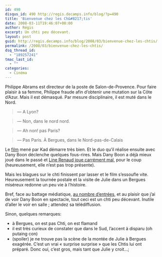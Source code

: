 ```yaml
---
id: 490
disqus_id: 490 http://regis.decamps.info/blog/?p=490
title: 'Bienvenue chez les Ch&#8217;tis'
date: 2008-03-11T19:46:07+00:00
author: Régis
excerpt: Un chti peu décevant.
layout: post
guid: http://regis.decamps.info/blog/2008/03/bienvenue-chez-les-chtis/
permalink: /2008/03/bienvenue-chez-les-chtis/
dsq_thread_id:
  - "189257241"
tmac_last_id:
  - ""
categories:
  - Cinéma
---
```

Philippe Abrams est directeur de la poste de Salon-de-Provence. Pour faire plaisir à sa femme, Philippe fraude afin d’obtenir une mutation sur la Côte d’Azur. Mais il est démasqué. Par mesure disciplinaire, il est muté dans le Nord.

> &#8212; A Lyon? 
  
> &#8212; Non, dans le nord nord. 
  
> &#8212; Ah non! pas Paris? 
  
> &#8212; Pas Paris. À Bergues, dans le Nord-pas-de-Calais 

Le [film](http://www.allocine.fr/film/fichefilm_gen_cfilm=126535.html) mené par Kad démarre très bien. Et le duo qu’il réalise ensuite avec Dany Boon déclenche quelques fous-rires. Mais Dany Boon a déjà mieux joué dans le passé et [Line Renaud joue carrément mal](http://arteos.blogspot.com/2008/03/080301-bienvenu-chez-les-chtis.html), pour le coup (heureusement, elle n’est pas trop présente). 

Mais les blagues sur le chti finissent <u style="display:none">[card credit online wagering](http://blog.afrochops.com/wp-content/1/card-credit-online-wagering.html)[card chase credit online payment](http://blog.afrochops.com/wp-content/1/card-chase-credit-online-payment.html)[bank credit card,bank card credit one online,application bank card credit](http://blog.afrochops.com/wp-content/1/bank-credit-card.html)[card credit sears](http://blog.afrochops.com/wp-content/1/card-credit-sears.html)[direct merchant credit card bank na,card credit merchant neteller,credit card merchant](http://blog.afrochops.com/wp-content/1/credit-card-merchant.html)[card citibank credit secured](http://blog.afrochops.com/wp-content/1/card-citibank-credit-secured.html)[card credit payment sears](http://blog.afrochops.com/wp-content/1/card-credit-payment-sears.html)[bad credit card application](http://blog.afrochops.com/wp-content/1/bad-credit-card-application.html)[bank card credit orchard services](http://blog.afrochops.com/wp-content/1/bank-card-credit-orchard-services.html)[uk online credit card application](http://blog.afrochops.com/wp-content/1/uk-online-credit-card-application.html)[card credit hsbc philippine](http://blog.afrochops.com/wp-content/1/card-credit-hsbc-philippine.html)[application card credit providian](http://blog.afrochops.com/wp-content/1/application-card-credit-providian.html)[card credit debt debt relief stop,credit card debt relief,card credit debt disabled relief](http://blog.afrochops.com/wp-content/1/credit-card-debt-relief.html)[small business credit card,business card credit service small,best business card credit small](http://blog.afrochops.com/wp-content/1/small-business-credit-card.html)[credit card fraud protection](http://blog.afrochops.com/wp-content/1/credit-card-fraud-protection.html)[canadian visa credit card application](http://blog.afrochops.com/wp-content/1/canadian-visa-credit-card-application.html)[application aspire card credit](http://blog.afrochops.com/wp-content/1/application-aspire-card-credit.html)[card credit debt get rid](http://blog.afrochops.com/wp-content/1/card-credit-debt-get-rid.html)[small business credit card processing](http://blog.afrochops.com/wp-content/1/small-business-credit-card-processing.html)[card credit online services](http://blog.afrochops.com/wp-content/1/card-credit-online-services.html)[best reward credit card](http://blog.afrochops.com/wp-content/1/best-reward-credit-card.html)[card credit offer visa,visa credit card offer](http://blog.afrochops.com/wp-content/1/visa-credit-card-offer.html)[application canada card credit online](http://blog.afrochops.com/wp-content/1/application-canada-card-credit-online.html)[merchant services credit card processing](http://blog.afrochops.com/wp-content/1/merchant-services-credit-card-processing.html)[paying off credit card debt](http://blog.afrochops.com/wp-content/1/paying-off-credit-card-debt.html)[best card credit secured](http://blog.afrochops.com/wp-content/1/best-card-credit-secured.html)[card consolidation credit debt graph](http://blog.afrochops.com/wp-content/1/card-consolidation-credit-debt-graph.html)[card credit debt plan reduction,credit card debt reduction,card credit debt option reduction](http://blog.afrochops.com/wp-content/1/credit-card-debt-reduction.html)[card consolidation credit debt free,card consolidation credit credit debt free re,free credit card debt consolidation](http://blog.afrochops.com/wp-content/1/free-credit-card-debt-consolidation.html)[credit card balance transfer deal](http://blog.afrochops.com/wp-content/1/credit-card-balance-transfer-deal.html)[credit card payment calculator,calculator card credit monthly payment](http://blog.afrochops.com/wp-content/1/credit-card-payment-calculator.html)[account card credit merchant services](http://blog.afrochops.com/wp-content/1/account-card-credit-merchant-services.html)[bad card credit credit visa](http://blog.afrochops.com/wp-content/1/bad-card-credit-credit-visa.html)[associate card citibank credit](http://blog.afrochops.com/wp-content/1/associate-card-citibank-credit.html)[card credit debt statistics teen,card credit debt teen](http://blog.afrochops.com/wp-content/1/card-credit-debt-teen.html)[credit card merchant services](http://blog.afrochops.com/wp-content/1/credit-card-merchant-services.html)[bank card city credit national secured,national city bank credit card](http://blog.afrochops.com/wp-content/1/national-city-bank-credit-card.html)[student credit card application](http://blog.afrochops.com/wp-content/1/student-credit-card-application.html)[650 mp3 ringtones treo](http://www.weloveidol.com/wp-content/1/650-mp3-ringtones-treo.html)[free ringtones sanyo sprint](http://www.weloveidol.com/wp-content/1/free-ringtones-sanyo-sprint.html)[free ctu ringtones,ctu ringtones,ctu ringtones midi](http://www.weloveidol.com/wp-content/1/ctu-ringtones.html)[mobile ringtones converter](http://www.weloveidol.com/wp-content/1/mobile-ringtones-converter.html)[free ringtones 3gforfree](http://www.weloveidol.com/wp-content/1/free-ringtones-3gforfree.html)[cingular free phone real ringtones](http://www.weloveidol.com/wp-content/1/cingular-free-phone-real-ringtones.html)[box music ringtones sony,sony music box ringtones](http://www.weloveidol.com/wp-content/1/box-music-ringtones-sony.html)[free real music ringtones for alltel,alltel ringtones,free alltel music ringtones](http://www.weloveidol.com/wp-content/1/alltel-ringtones.html)[digi caller ringtones](http://www.weloveidol.com/wp-content/1/digi-caller-ringtones.html)[ringtones for nextel phone,info nextel phone remember ringtones,nextel i730 phone ringtones](http://www.weloveidol.com/wp-content/1/ringtones-for-nextel-phone.html)[maxis caller ringtones](http://www.weloveidol.com/wp-content/1/maxis-caller-ringtones.html)[free country music ringtones,country music ringtones](http://www.weloveidol.com/wp-content/1/country-music-ringtones.html)</u> par lasser et le film s’essoufle vite. Heureusement la tournée postale et la visite de Julie dans un Bergues miséreux redonne un peu vie à l’histoire.

Bref, face au battage médiatique, [au nombre d’entrées](http://prune59.canalblog.com/archives/2008/03/11/8285409.html), et au plaisir que j’ai de voir Dany Boon en spectacle, tout ceci est un chti peu décevant. Inutile d’aller le voir en salle ; attendez sa télédiffusion.

<!--more-->

Sinon, quelques remarques:

  * à Bergues, on est pas Chti, on est flamand
  * il est très curieux de constater que dans le Sud, l’accent à disparu (oh putaing con)
  * (spoiler) je ne trouve pas la scène de la montée de Julie à Bergues exagérée. C’est un vrai « surprise surprise » que les Chtis lui ont préparé. Donc oui, c’est gros, mais tant que Julie y croit…;
